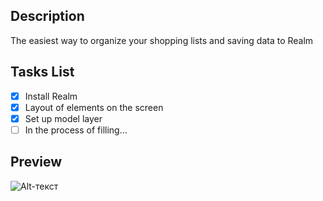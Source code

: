 ## Description
The easiest way to organize your shopping lists and saving data to Realm

## Tasks List
- [X] Install Realm
- [X] Layout of elements on the screen
- [X] Set up model layer
- [ ] In the process of filling...

## Preview
![Alt-текст](https://github.com/mnazirov/GroceryApp/blob/336040e7e146c1bc6ea540901b1f36608d756b12/Source/preview.gif "Орк")
